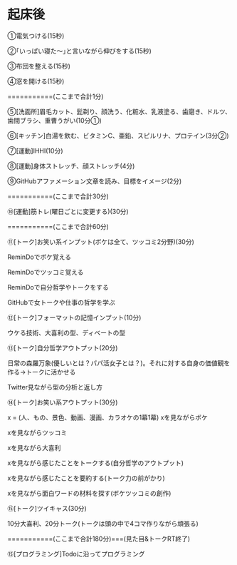 # 起床後

 ①電気つける(15秒)

 ②｢いっぱい寝た～｣と言いながら伸びをする(15秒)

 ③布団を整える(15秒)

 ④窓を開ける(15秒)

===========(ここまで合計1分)

 ⑤[洗面所]眉毛カット、髭剃り、顔洗う、化粧水、乳液塗る、歯磨き、ドルツ、歯間ブラシ、重曹うがい(10分①)

 ⑥[キッチン]白湯を飲む、ビタミンC、亜鉛、スピルリナ、プロテイン(3分②)

 ⑦[運動]IHHI(10分)

 ⑧[運動]身体ストレッチ、顔ストレッチ(4分)
 
 ⑨GitHubアファメーション文章を読み、目標をイメージ(2分)
 
 ===========(ここまで合計30分)
 
 ⑩[運動]筋トレ(曜日ごとに変更する)(30分)
 
 ===========(ここまで合計60分)
 
 ⑪[トーク]お笑い系インプット(ボケは全て、ツッコミ2分野)(30分)
 
 ReminDoでボケ覚える
 
 ReminDoでツッコミ覚える
 
 ReminDoで自分哲学やトークをする
 
 GitHubで女トークや仕事の哲学を学ぶ

 ⑫[トーク]フォーマットの記憶インプット(10分)
 
 ウケる技術、大喜利の型、ディベートの型
 
 ⑬[トーク]自分哲学アウトプット(20分)
 
 日常の森羅万象(優しいとは？パパ活女子とは？)。それに対する自身の価値観を作る→トークに活かせる
 
 Twitter見ながら型の分析と返し方

 ⑭[トーク]お笑い系アウトプット(30分)
 
 x = (人、もの、景色、動画、漫画、カラオケの1幕1幕)
 xを見ながらボケ
 
 xを見ながらツッコミ
 
 xを見ながら大喜利
 
 xを見ながら感じたことをトークする(自分哲学のアウトプット)
 
 xを見ながら感じたことを要約する(トーク力の前がかり)
 
 xを見ながら面白ワードの材料を探す(ボケツッコミの創作)
 
 ⑮[トーク]ツイキャス(30分)
 
 10分大喜利、20分トーク(トークは頭の中で4コマ作りながら頑張る)
 
 ===========(ここまで合計180分)===(見た目&トークRT終了)

 ⑮[プログラミング]Todoに沿ってプログラミング


